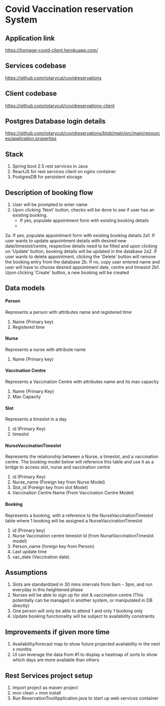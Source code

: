 # Covid Vaccination reservation System 

## Application link
https://homage-covid-client.herokuapp.com/
    
## Services codebase
https://github.com/rotarycut/covidreservations

## Client codebase
https://github.com/rotarycut/covidreservations-client

## Postgres Database login details
https://github.com/rotarycut/covidreservations/blob/main/src/main/resources/application.properties

## Stack
1. Spring boot 2.5 rest services in Java
2. ReactJS for rest services client on nginx container
3. PostgresDB for persistent storage

## Description of booking flow
1. User will be prompted to enter name
2. Upon clicking 'Next' button, checks will be done to see if user has an existing booking. 
    * If yes, populate appointment form with existing booking details
    *
2a. If yes, populate appointment form with existing booking details
2a1. If user wants to update appointment details with desired new date/timeslot/centre, respective details need to be filled and upon clicking on 'Update' button, booking details will be updated in the database
2a2. If user wants to delete appointment, clicking the 'Delete' button will remove the booking entry from the database
2b. If no, copy user entered name and user will have to choose desired appointment date, centre and timeslot
2b1. Upon clicking 'Create' button, a new booking will be created

## Data models
#### Person
Represents a person with attributes name and registered time
1. Name (Primary key)
2. Registered time

#### Nurse
Represents a nurse with attribute name
1. Name (Primary key)

#### Vaccination Centre
Represents a Vaccination Centre with attributes name and its max capacity 
1. Name (Primary Key)
2. Max Capacity

#### Slot
Represents a timeslot in a day
1. id (Primary Key)
2. timeslot

#### NurseVaccinationTimeslot
Represents the relationship between a Nurse, a timeslot, and a vaccination centre. The booking model below will reference this table and use it as a bridge to access slot, nurse and vaccination centre
1. id (Primary Key)
2. Nurse_name (Foreign key from Nurse Model)
3. Slot_id (Foreign key from slot Model)
4. Vaccination Centre Name (From Vaccination Centre Model)

#### Booking
Represents a booking, with a reference to the NurseVaccinationTimeslot table where 1 booking will be assigned a NurseVaccinationTimeslot
1. id (Primary key)
2. Nurse Vaccination centre timeslot id (from NurseVaccinationTimeslot model)
3. Person_name (foreign key from Person)
4. Last update time
5. vac_date (Vaccination date)
 

## Assumptions
1. Slots are standardized in 30 mins intervals from 9am - 3pm, and run everyday in this heightened phase
2. Nurses will be able to sign up for slot & vaccination centre (This potentially can be managed in another system, or manipulated in DB directly)
3. One person will only be able to attend 1 and only 1 booking only
4. Update booking functionality will be subject to availability constraints

## Improvements if given more time
1. Availability/forecast map to show future projected availability in the next x months
2. UI can leverage the data from #1 to display a heatmap of sorts to show which days are more available than others

## Rest Services project setup
1. Import project as maven project
2. mvn clean + mvn install
3. Run ReservationToolApplication.java to start up web services container

